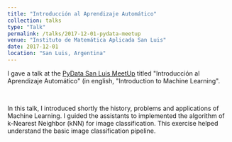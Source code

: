```yaml
---
title: "Introducción al Aprendizaje Automático"
collection: talks
type: "Talk"
permalink: /talks/2017-12-01-pydata-meetup
venue: "Instituto de Matemática Aplicada San Luis"
date: 2017-12-01
location: "San Luis, Argentina"
---
```


I gave a talk at the [PyData San Luis MeetUp](https://www.meetup.com/es-ES/PyData-San-Luis/events/241415480/) titled "Introducción al Aprendizaje Automático" (in english, "Introduction to Machine Learning".

<br>

In this talk, I introduced shortly the history, problems and applications of Machine Learning.
I guided the assistants to implemented the algorithm of k-Nearest Neighbor (kNN) for image classification. 
This exercise helped understand the basic image classification pipeline.
